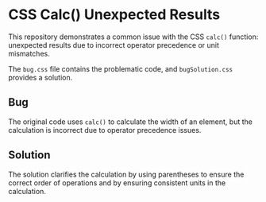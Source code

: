 # CSS Calc() Unexpected Results
This repository demonstrates a common issue with the CSS `calc()` function: unexpected results due to incorrect operator precedence or unit mismatches.

The `bug.css` file contains the problematic code, and `bugSolution.css` provides a solution.

## Bug
The original code uses `calc()` to calculate the width of an element, but the calculation is incorrect due to operator precedence issues.

## Solution
The solution clarifies the calculation by using parentheses to ensure the correct order of operations and by ensuring consistent units in the calculation. 